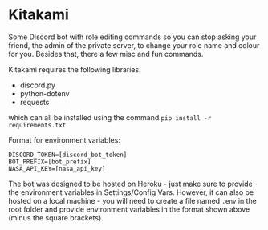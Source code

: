 # Kitakami

Some Discord bot with role editing commands so you can stop asking your friend, the admin of the private server, to change your role name and colour for you. Besides that, there a few misc and fun commands.

Kitakami requires the following libraries:
- discord.py
- python-dotenv
- requests

which can all be installed using the command `pip install -r requirements.txt`

Format for environment variables:
```
DISCORD_TOKEN=[discord_bot_token]
BOT_PREFIX=[bot_prefix]
NASA_API_KEY=[nasa_api_key]
```

The bot was designed to be hosted on Heroku - just make sure to provide the environment variables in Settings/Config Vars. However, it can also be hosted on a local machine - you will need to create a file named `.env` in the root folder and provide environment variables in the format shown above (minus the square brackets).
